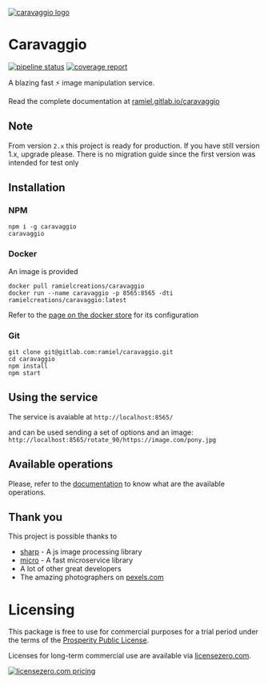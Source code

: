 [![caravaggio logo](https://res.cloudinary.com/ramiel/image/upload/c_scale,r_0,w_100/v1517679412/caravaggio-logo_xdwpin.jpg)](https://res.cloudinary.com/ramiel/image/upload/c_scale,r_0,w_100/v1517679412/caravaggio-logo_xdwpin.jpg)    
# Caravaggio


[![pipeline status](https://gitlab.com/ramiel/caravaggio/badges/master/pipeline.svg)](https://gitlab.com/ramiel/caravaggio/commits/master)
[![coverage report](https://gitlab.com/ramiel/caravaggio/badges/master/coverage.svg)](https://gitlab.com/ramiel/caravaggio/commits/master)

A blazing fast ⚡ image manipulation service.

Read the complete documentation at [ramiel.gitlab.io/caravaggio](https://ramiel.gitlab.io/caravaggio)

## Note

From version `2.x` this project is ready for production. If you have still version 1.x, upgrade please. There is no migration guide since
the first version was intended for test only

## Installation

### NPM

```
npm i -g caravaggio
caravaggio
```

### Docker

An image is provided

```
docker pull ramielcreations/caravaggio
docker run --name caravaggio -p 8565:8565 -dti ramielcreations/caravaggio:latest
```

Refer to the [page on the docker store](https://store.docker.com/community/images/ramielcreations/caravaggio) for its configuration


### Git

```
git clone git@gitlab.com:ramiel/caravaggio.git
cd caravaggio
npm install
npm start
```

## Using the service

The service is avaiable at `http://localhost:8565/`

and can be used sending a set of options and an image:    
`http://localhost:8565/rotate_90/https://image.com/pony.jpg`

## Available operations

Please, refer to the [documentation](https://ramiel.gitlab.io/caravaggio) to know what are the available operations.


## Thank you

This project is possible thanks to 
- [sharp](http://sharp.pixelplumbing.com/en/stable/) - A js image processing library
- [micro](https://github.com/zeit/micro) - A fast microservice library 
- A lot of other great developers
- The amazing photographers on [pexels.com](https://www.pexels.com/)


# Licensing

This package is free to use for commercial purposes for a trial period under the terms of the [Prosperity Public License](./LICENSE).

Licenses for long-term commercial use are available via [licensezero.com](https://licensezero.com).

[![licensezero.com pricing](https://licensezero.com/projects/0409c5bf-201d-49dd-af6e-2aa5169cf15a/badge.svg)](https://licensezero.com/projects/0409c5bf-201d-49dd-af6e-2aa5169cf15a)